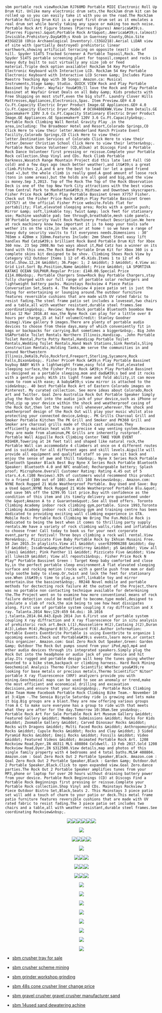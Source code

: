 
```
sbm portable rock viewRockJam RJ760MD Portable MIDI Electronic Roll Up Drum Kit. Unlike many electronic drum sets,the RockJam drum kit can be rolled up so you can easily take it with you on the road.The RockJam Portable Rolling Drum Kit is a great first drum set as it emulates a real drum set while barely taking any space or making too much noise. Portable Rock Art Figure Stones (Pierres Figures) America&#39;s. (Pierres Figures).&quot;Portable Rock Art&quot;.America&#39;s.(almost) Invisible.Prehistory.Day&#39;s Knob in Guernsey County,Ohio.Site #33GU218 (Ohio Archaeological Inventory).(33GU218).Aerial LiDAR view of site with (partially destroyed) prehistoric linear earthwork,showing artificial terracing on opposite (east) side of hill. Spyder 514TS Tracked Screener A Portable Topsoil,Rock. The Spyder 514TS portable screening plant for topsoil,compost and rocks is heavy duty built to suit virtually any size job or feed material.Triple deck option available! RockJam 54 Key Portable Electronic Keyboard with Interactive LCD. RockJam 54 Key Portable Electronic Keyboard with Interactive LCD Screen &amp; Includes Piano Maestro Teaching App with 30 Songs: Amazon.ca: Musical Instruments,Stage &amp; Studio. QUICK VIEW Rock and Play Portable Bassinet by Fisher. Wayfair You&#39;ll love the Rock and Play Portable Bassinet at Wayfair Great Deals on all Baby &amp; Kids products with Free Shipping on most stuff,even the big stuff. Laundry Clover Hills Mattresses,Appliances,Electronics,Spas. Item Preview.GE® 4.0 Cu.Ft.Capacity Electric Dryer Product Image.GE Appliances.GE® 4.0 Cu.Ft.Capacity Electric Dryer.Model # DCVH480EKWW.View Item Details.GE Spacemaker® 120V 3.6 Cu.Ft.Capacity Stationary Electric Dryer Product Image.GE Appliances.GE Spacemaker® 120V 3.6 Cu.Ft.Capacity&nbsp;. Portable Rock Climbing Wall Rental Gravity Play .in the area,including: The Broadmoor Hotel and Resort,Colorado Springs,CO Click Here to view their letter.Wonderland Ranch Private Event Facility,Colorado Springs,CO Click Here to view their letter.Destination Services of Colorado Click Here to view their letter.Denver Christian School Click Here to view their letter&nbsp;. Portable Rock Dance Volunteer (CD,Album) at Discogs Find a Portable Rock Dance Volunteer first pressing or reissue.Complete your Portable Rock collection.Shop Vinyl and CDs. Rock Climb Portable Darkness,Wasatch Range Mountain Project did this late last Fall (SO cold) and a few days ago (much better weather),and it&#39;s a great climb.Pitches 2,4,and 6 are the best to lead (or let a good friend lead =),but the whole climb is really good.A good amount of loose rock (tons in some areas),but the holds are all good and big,and the view is money.Sep 3,2013. Top of The Rock The Top of the Rock Observation Deck is one of the top New York City attractions with the best views from Central Park to Manhattan&#39;s Midtown and Downtown skyscrapers. Fisher Price Rock &#39;n Play Portable Bassinet Green X7757 Fisher. Check out the Fisher Price Rock &#39;n Play Portable Bassinet Green (X7757) at the official Fisher Price website.Folds flat for portability; Flat,elevated sleeping area; Rocks with a gentle push; Mirror &amp; soft,linkable toy; Twist &amp; lock feet for stationary use; Machine washable pad; See through,breathable,mesh side panels. 30″Portable Security Vault Rock Machinery Product Description.We here at rock machinery know how important it is to keep your tools safe wether its on the site,in the van,or at home ! so we have a range of heavy duty security vaults to fit everyones needs.Dimensions : 30″ 765mm x 420mm x 310mm.Features Include: 2mm Sheet Steel easy lift handles Mad Catz&#39;s brilliant Rock Band Portable Drum Kit for Xbox 360 now. 23 Sep 2008.No two ways about it,Mad Catz has a winner on its hand with this one.The Rock Band Portable Drum Kit for Xbox 360 is a complete skins kit designed to be shov. Climbing Shoes Rock View by Category V12 Outdoor Items 1 12 of 45.Kids.Items 1 to 12 of 45 total.Show.12,24 &middot; 36.Page: 1; 2 &middot; 3 &middot; 4.View as: Grid List.Sort By.Position,Name &middot; Price &middot; LA SPORTIVA KATAKI OCEAN SULPHUR.Regular Price: £140.00.Special Price £114.00&nbsp;. Portable Chargers Snow+Rock Buy Portable Chargers,stay fully charged with our full range of portable solar rechargers and lightweight battery packs. Mainstays Rockview 4 Piece Patio Conversation Set,Seats 4. The Rockview 4 piece patio set is just the thing for entertaining or lounging around.The outdoor furniture features reversible cushions that are made with UV rated fabric to resist fading.The steel frame patio set includes a loveseat,two chairs and a table,all with weather resistant,durable steel frames.See coordinating&nbsp;. Review: Nyne Rock portable Bluetooth boombox New Atlas 12 Mar 2016.At max,the Nyne Rock can play for a little over 8 hours per charge,15 at half volume(Credit: Stanley Goodner Gizmag).View gallery 9 images.There are plenty of portable audio devices to choose from these days,many of which conveniently fit in bags or backpacks for carrying.But sometimes a bigger&nbsp;. Big John USAPortable Toilet Rentals Northern Illinois,Handicap. .John Portable Toilet Rental,Porta Potty Rental,Handicap Portable Toilet Rentals,Wedding Toilet Rentals,Hand Wash Stations,Sink Rentals,Sling Construction Rentals,Holding Tanks,We serve the communities in and around Northwestern Illinois,DeKalb,Polo,Rockford,Freeport,Sterling,Sycamore,Rock Falls,Dixon&nbsp;. Fisher Price® Rock &#39;n Play Portable Bassinet buybuy BABY With a lightweight frame,easy fold and flat,elevated sleeping surface,the Fisher Price Rock &#39;n Play Portable Bassinet is designed as a portable sleeping.mom and dad&#39;s bed and it rocks with a gentle push; With its light frame and fold ability,it can move room to room with ease; A baby&#39;s view mirror is attached to the side&nbsp;. 40 best Portable Rock Art of Eastern Colorado images on Pinterest. My curated collection. See more ideas about Colorado,Rock art and Twitter. Goal Zero Australia Rock Out Portable Speaker Simply plug the Rock Out into the audio jack of your device,such as iPhone or iPod,zip up your device within the shock and weatherproof casing of the Rock Out,then let the tunes roll whenever,wherever.The shock and weatherproof design of the Rock Out will play your music whilst also protecting your connected device,&nbsp;. PK Grills Charcoal Grill and Smoker Portable Kitchen The PK Grill and Smoker and PK360 Grill and Smoker are charcoal grills made of thick cast aluminum.They efficiently maintain heat with a precise 4 way venting system.Because they are made from aluminum,PK Grills are inherently rustproof. Portable Wall Aiguille Rock Climbing Center TAKE YOUR EVENT HIGHER.Towering at 24 feet tall and shaped like natural rock,the Portable Wall can accommodate 4 climbers at once on 4 different routes and is suitable for all different ages and skill levels.Aiguille will provide all equipment and qualified staff so you can sit back and enjoy the sense of awe and thill to&nbsp;. Nyne X Series Rock Portable Bluetooth Speaker Black Best Buy Nyne X Series Rock Portable Bluetooth Speaker: Bluetooth 4.0 and NFC enabled; Rechargeable battery; Splash proof; Microphone.Overall Customer Rating: Rating 4.45 out of 5 stars.4.4.(108 Reviews).93% of customers would recommend this product to a friend (100 out of 108).See All 108 Reviews&nbsp;. Amazon.com: NYNE Rock Rugged 21 Wide Weatherproof Portable. Buy Used and Save: Buy a Used &quot;NYNE Rock Rugged 21 Wide Weatherproof Portable Blu.&quot; and save 56% off the $299.95 list price.Buy with confidence as the condition of this item and its timely delivery are guaranteed under the &quot;Amazon A to z Guarantee&quot;.See all Used offers. Toronto Climbing Academy indoor rock climbing gym,portable. Since 1993,Toronto Climbing Academy indoor rock climbing gym and training centre has been dedicated to providing exciting wall climbing experience in GTA. Mobile Rock: Portable Rock Climbing We Bring The Fun.Mobile Rock is dedicated to being the best when it comes to thrilling party supply rentals.We have a variety of rock climbing walls,rides and inflatables to choose from! Call today to book us for your next corporate event,party or festival! Three boys climbing a rock wall rental.View More&nbsp;. Pizzicato Five Baby Portable Rock by Ikhsan Musaini Free. 18 Jan 2015.In playlists.View all &middot; user639906288 &middot; day hf &middot; IssaBrew&amp;KatherineVirrey &middot; p5 &middot; View all likes1 &middot; Pink Panther 11 &middot; Pizzicato Five &middot; View all likes19 &middot; View all reposts1&nbsp;. Fisher Price Rock N Play™ Portable Bassinet Green : Target Keep baby comforted and close by,in the perfect portable sleep environment.A flat elevated sleeping surface and rocking motion (rocks with a gentle push from mom or dad) help soothe baby to sleep.Or,twist and lock the feet for stationary use.When it&#39;s time to play,a soft,linkable toy and mirror entertain.Use the bassinet&nbsp;. RR248 Novel mobile and portable methods for dectecting rock failure At the outset of the Project,there was no portable non contacting technique available for determining the.The Project went on to examine how more conventional means of rock failure detection could be modified to become.type model,designed to simulate a slab of rock,the aim being to see how heat dissipates along. First use of portable system coupling X ray diffraction and X ray. Talanta.2014 Nov;129:459 64.doi: 10.1016 j.talanta.2014.04.043.Epub 2014 Jun 6.First use of portable system coupling X ray diffraction and X ray fluorescence for in situ analysis of prehistoric rock art.Beck L(1),Rousselière H(2),Castaing J(2),Duran A(3),Lebon M(4),Moignard B(5),Plassard F(6).Author information: Portable Events Eventbrite Portable is using Eventbrite to organize 1 upcoming events.Check out Portable&#39;s events,learn more,or contact this organizer. Amazon.com: Goal Zero Rock Out Speaker,Green: Garden &amp; Outdoor The Rock Out pumps sound from your iPod,mp3,mp4 and other audio devices through its integrated speakers.Simply plug the Rock Out into the headphone or audio jack of your device and hit play.Its rugged and portable design will keep the tunes going whether mounted to a bike stem,backpack or climbing harness. Hard Rock Mining Geochemical Analysis Thermo Fisher Scientific Whether you&#39;re looking for base metals or precious metals,Thermo Scientific™ Niton™ portable X ray fluorescence (XRF) analyzers provide you with mining.Geochemical maps can be used to see an anomaly or trend,make the most efficient and economical drilling and excavation decisions,and ensure that your mining&nbsp;. Portable Rock Climbing Bike Team Home Facebook Portable Rock Climbing Bike Team.· November 10 at 3:41pm ·.The Senoia Bicycle Saturday ride is growing and lets make it big.Big groups are a blast.They are now offering various groups from A C to make sure everyone has a group to ride with that meets what they are after for the day.Tomorrow 10:30am.See you&nbsp;. Portable Rock Art For Sale Portable Rock Art Museum Gallery &middot; Featured Gallery &middot; Members Submissions &middot; Rocks For Kids &middot; Zoomable Gallery &middot; Carved Dinosaur Rocks &middot; Rocks with Dragons &middot; Multi Faced Rocks &middot; Anthropomorphic Rocks &middot; Cupule Rocks &middot; Rocks and Clay &middot; 3 Sided Pyramid Rocks &middot; Emoji Rocks &middot; Fossils &middot; Video &middot; Featured Videos &middot; Animated Portable Rock Art. 1208 Rockview Road,Dyer,IN 46311 MLS 408804 Coldwell. 13 Feb 2017.Sold 1208 Rockview Road,Dyer,IN $312500.View details,map and photos of this single family property with 4 bedrooms and 4 total baths.MLS# 408804. Amazon.com : Goal Zero Rock Out 2 Portable Speaker,Black. Amazon.com : Goal Zero Rock Out 2 Portable Speaker,Black : Garden &amp; Outdoor.Out 2 Portable Speaker,Black.Click to open expanded view.Goal Zero.dance parties.The Rock Out 2 Portable Speaker amplifies tunes from your MP3,phone or laptop for over 20 hours without draining battery power from your device. Portable Rock Beginnings (CD) at Discogs Find a Portable Rock Beginnings first pressing or reissue.Complete your Portable Rock collection.Shop Vinyl and CDs. Mainstays Rockview 3 Piece Outdoor Bistro Set,Black,Seats 2. This Mainstays 3 piece patio set will add a touch of charm to your patio or deck.This metal frame patio furniture features reversible cushions that are made with UV rated fabric to resist fading.The 3 piece patio set includes two chairs and a table,all with weather resistant,durable steel frames.See coordinating Rockview&nbsp;. 
```

<div align="center">
  
<a rel="nofollow" href="https://m.shibang-china.com?f=github&k=sbm+portable+rock+view"><img src="https://static.shibang-china.com/en/l.png"></a><img src="https://static.shibang-china.com/en/hw.png"><a rel="nofollow" href="https://m.shibang-china.com/product/?f=github&k=sbm+portable+rock+view"><img src="https://static.shibang-china.com/en/p.png"></a><a rel="nofollow" href="https://m.shibang-china.com/cases/?f=github&k=sbm+portable+rock+view"><img src="https://static.shibang-china.com/en/c.png"></a><a rel="nofollow" href="https://m.shibang-china.com/news/?f=github&k=sbm+portable+rock+view"><img src="https://static.shibang-china.com/en/n.png"></a><a rel="nofollow" href="https://m.shibang-china.com?f=github&k=sbm+portable+rock+view"><img src="https://static.shibang-china.com/en/m.png"></a>

<a rel="nofollow" href="https://m.shibang-china.com/product/?f=github&k=sbm+portable+rock+view"><img src="https://static.shibang-china.com/en/b.jpg"></a>
  
<a rel="nofollow" href="https://m.shibang-china.com/solution-aggregate.html?f=github&k=sbm+portable+rock+view"><img src="https://static.shibang-china.com/en/a.jpg"></a><a rel="nofollow" href="https://m.shibang-china.com/solution-mine.html?f=github&k=sbm+portable+rock+view"><img src="https://static.shibang-china.com/en/m.jpg"></a><a rel="nofollow" href="https://m.shibang-china.com/solution-mill.html?f=github&k=sbm+portable+rock+view"><img src="https://static.shibang-china.com/en/g.jpg"></a><a rel="nofollow" href="https://m.shibang-china.com/solution-epc.html?f=github&k=sbm+portable+rock+view"><img src="https://static.shibang-china.com/en/e.jpg"></a>

<a rel="nofollow" href="https://m.shibang-china.com/product/?f=github&k=sbm+portable+rock+view"><img src="https://static.shibang-china.com/en/a-p.png"></a>

<a rel="nofollow" href="https://m.shibang-china.com/product/crusher/c6x.html?f=github&k=sbm+portable+rock+view"><img src="https://static.shibang-china.com/en/j.jpg"></a><a rel="nofollow" href="https://m.shibang-china.com/product/crusher/ci5x.html?f=github&k=sbm+portable+rock+view"><img src="https://static.shibang-china.com/en/i.jpg"></a><a rel="nofollow" href="https://m.shibang-china.com/product/crusher/hst.html?f=github&k=sbm+portable+rock+view"><img src="https://static.shibang-china.com/en/c.jpg"></a>

<a rel="nofollow" href="https://m.shibang-china.com/product/mill/mtw.html?f=github&k=sbm+portable+rock+view"><img src="https://static.shibang-china.com/en/mtw.jpg"></a><a rel="nofollow" href="https://m.shibang-china.com/product/mill/scm.html?f=github&k=sbm+portable+rock+view"><img src="https://static.shibang-china.com/en/scm.jpg"></a><a rel="nofollow" href="https://m.shibang-china.com/product/mill/lm.html?f=github&k=sbm+portable+rock+view"><img src="https://static.shibang-china.com/en/lm.jpg"></a>

<a rel="nofollow" href="https://m.shibang-china.com/product/sand/vsi6x.html?f=github&k=sbm+portable+rock+view"><img src="https://static.shibang-china.com/en/6x.jpg"></a><a rel="nofollow" href="https://m.shibang-china.com/product/sand/vu.html?f=github&k=sbm+portable+rock+view"><img src="https://static.shibang-china.com/en/vu.jpg"></a><a rel="nofollow" href="https://m.shibang-china.com/product/mobile/klun.html?f=github&k=sbm+portable+rock+view"><img src="https://static.shibang-china.com/en/k.jpg"></a>

<a rel="nofollow" href="https://m.shibang-china.com/cases/?f=github&k=sbm+portable+rock+view"><img src="https://static.shibang-china.com/en/case.png"></a>

<a rel="nofollow" href="https://m.shibang-china.com/cases/aggregate/202.html?f=github&k=sbm+portable+rock+view"><img src="https://static.shibang-china.com/en/c-1.jpg"></a>

<a rel="nofollow" href="https://m.shibang-china.com/cases/aggregate/203.html?f=github&k=sbm+portable+rock+view"><img src="https://static.shibang-china.com/en/c-2.jpg"></a>

<a rel="nofollow" href="https://m.shibang-china.com/cases/mill/123.html?f=github&k=sbm+portable+rock+view"><img src="https://static.shibang-china.com/en/c-3.jpg"></a>

<a rel="nofollow" href="https://m.shibang-china.com/contact_us.html?f=github&k=sbm+portable+rock+view"><img src="https://static.shibang-china.com/en/contact.png"></a>

<a rel="nofollow" href="https://swt.shibang-china.com/?f=github&k=sbm+portable+rock+view"><img src="https://static.shibang-china.com/en/chat.png"></a>

<a rel="nofollow" href="https://whatsapp.shibangsoft.com/WhatsApp.php?f=github&k=sbm+portable+rock+view"><img src="https://static.shibang-china.com/en/whatsapp.png"></a>

<a rel="nofollow" href="https://m.shibang-china.com/?f=github&k=sbm+portable+rock+view"><img src="https://static.shibang-china.com/en/website.png"></a>

</div>


* [sbm crusher tray for sale](sbm%20crusher%20tray%20for%20sale.md)

* [sbm crusher scheme mining](sbm%20crusher%20scheme%20mining.md)

* [sbm grinder workshop grinding](sbm%20grinder%20workshop%20grinding.md)

* [sbm 48s cone crusher liner change price](sbm%2048s%20cone%20crusher%20liner%20change%20price.md)

* [sbm gravel crusher gravel crusher manufacturer sand](sbm%20gravel%20crusher%20gravel%20crusher%20manufacturer%20sand.md)

* [sbm 14used sand dewatering achine](sbm%2014used%20sand%20dewatering%20achine.md)
